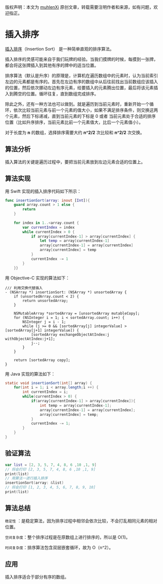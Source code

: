 版权声明：本文为 [muhlenXi](http://www.muhlenxi.com) 原创文章，转载需要注明作者和来源，如有问题，欢迎指正。

# 插入排序

[插入排序](https://zh.wikipedia.org/wiki/%E6%8F%92%E5%85%A5%E6%8E%92%E5%BA%8F)（Insertion Sort） 是一种简单直观的排序算法。

插入排序的灵感可能来自于我们玩牌的经验。当我们摸牌的时候，每摸到一张牌，都会将这张牌插入到其他有序的牌中的适当位置。

排序算法（默认是升序）的原理是，计算机在遍历数组中的元素时，认为当前索引左边的元素都是有序的。首先在左边有序的数组中从后往前找出当前数组应该插入的位置，然后依次挪动左边有序元素，给要插入的元素腾出位置，最后将该元素插入到腾空的位置。循环往复，直到数组完成排序。

除此之外，还有一种方法也可以做到。就是遍历到当前元素时，重新开始一个循环，依次比较当前元素与前一个元素的值大小，如果不满足排序条件，则交换这两个元素，然后下标递减，直到当前元素的下标是 0 或者 当前元素处于合适的排序位置（比如升序排序，当前元素比前一个元素值大，比后一个元素值小）。


对于长度为 **n**  的数组，选择排序需要大约  **n^2/2** 次比较和 **n^2/2** 次交换。

## 算法分析

插入算法的关键是遍历过程中，要把当前元素放到左边元素合适的位置上。

## 算法实现

用 Swift 实现的插入排序代码如下所示：


```swift
func insertionSort(array: inout [Int]){
    guard array.count > 1 else {
        return
    }
    
    for index in 1..<array.count {
        var currentIndex = index
        while currentIndex > 0 {
            if array[currentIndex-1] > array[currentIndex] {
                let temp = array[currentIndex-1]
                array[currentIndex-1] = array[currentIndex]
                array[currentIndex] = temp
            }
            currentIndex -= 1
        }
    }}
```


用 Objective-C 实现的算法如下：

```objc
/// 利用交换代替插入
- (NSArray *) insertionSort: (NSArray *) unsortedArray {
    if (unsortedArray.count < 2) {
        return unsortedArray;
    }
    
    NSMutableArray *sortedArray = [unsortedArray mutableCopy];
    for (NSInteger i = 1; i < sortedArray.count; i++) {
        NSInteger j = i - 1;
        while (j >= 0 && [sortedArray[j] integerValue] > [sortedArray[j+1] integerValue]) {
            [sortedArray exchangeObjectAtIndex:j withObjectAtIndex:j+1];
            j--;
        }
    }
    
    return [sortedArray copy];
}
```

用 Java 实现的算法如下：

```java
static void insertionSort(int[] array) {
    for(int i = 1; i < array.length;i ++) {
        int currentIndex = i;
        while(currentIndex > 0) {
            if(array[currentIndex-1] > array[currentIndex]){
                int temp = array[currentIndex-1];
                array[currentIndex-1] = array[currentIndex];
                array[currentIndex] = temp;
            }
            currentIndex -= 1;
        }
    }
}
```

## 验证算法

```swift
var list = [2, 3, 5, 7, 4, 8, 6 ,10 ,1, 9]
// 将会打印 [2, 3, 5, 7, 4, 8, 6 ,10 ,1, 9]
print(list) 
// 用算法一进行插入排序
insertionSort(array: &list)
// 将会打印 [1, 2, 3, 4, 5, 6, 7, 8, 9, 10]
print(list) 
```

## 算法总结

`稳定性` ：是稳定算法，因为排序过程中相邻会依次比较，不会打乱相同元素的相对位置。

`空间复杂度`：整个排序过程是在原数组上进行排序的，所以是 O(1)。

`时间复杂度`：排序算法包含双层嵌套循环，故为 O（n^2）。

## 应用

插入排序适合于部分有序的数组。